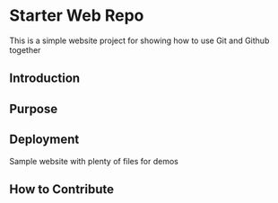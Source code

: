 # Starter Web Repo

This is a simple website project for
showing how to use Git and Github together


## Introduction

## Purpose

## Deployment

Sample website with plenty of files for demos

## How to Contribute